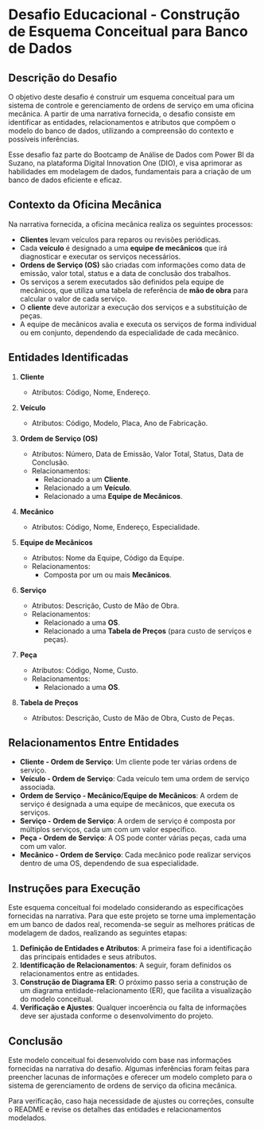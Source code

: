 # Desafio Educacional - Construção de Esquema Conceitual para Banco de Dados

## Descrição do Desafio

O objetivo deste desafio é construir um esquema conceitual para um sistema de controle e gerenciamento de ordens de serviço em uma oficina mecânica. A partir de uma narrativa fornecida, o desafio consiste em identificar as entidades, relacionamentos e atributos que compõem o modelo do banco de dados, utilizando a compreensão do contexto e possíveis inferências.

Esse desafio faz parte do Bootcamp de Análise de Dados com Power BI da Suzano, na plataforma Digital Innovation One (DIO), e visa aprimorar as habilidades em modelagem de dados, fundamentais para a criação de um banco de dados eficiente e eficaz.

## Contexto da Oficina Mecânica

Na narrativa fornecida, a oficina mecânica realiza os seguintes processos:

- **Clientes** levam veículos para reparos ou revisões periódicas.
- Cada **veículo** é designado a uma **equipe de mecânicos** que irá diagnosticar e executar os serviços necessários.
- **Ordens de Serviço (OS)** são criadas com informações como data de emissão, valor total, status e a data de conclusão dos trabalhos.
- Os serviços a serem executados são definidos pela equipe de mecânicos, que utiliza uma tabela de referência de **mão de obra** para calcular o valor de cada serviço.
- O **cliente** deve autorizar a execução dos serviços e a substituição de peças.
- A equipe de mecânicos avalia e executa os serviços de forma individual ou em conjunto, dependendo da especialidade de cada mecânico.

## Entidades Identificadas

1. **Cliente**  
   - Atributos: Código, Nome, Endereço.
   
2. **Veículo**  
   - Atributos: Código, Modelo, Placa, Ano de Fabricação.
   
3. **Ordem de Serviço (OS)**  
   - Atributos: Número, Data de Emissão, Valor Total, Status, Data de Conclusão.
   - Relacionamentos:
     - Relacionado a um **Cliente**.
     - Relacionado a um **Veículo**.
     - Relacionado a uma **Equipe de Mecânicos**.

4. **Mecânico**  
   - Atributos: Código, Nome, Endereço, Especialidade.
   
5. **Equipe de Mecânicos**  
   - Atributos: Nome da Equipe, Código da Equipe.
   - Relacionamentos:
     - Composta por um ou mais **Mecânicos**.
   
6. **Serviço**  
   - Atributos: Descrição, Custo de Mão de Obra.
   - Relacionamentos:
     - Relacionado a uma **OS**.
     - Relacionado a uma **Tabela de Preços** (para custo de serviços e peças).
   
7. **Peça**  
   - Atributos: Código, Nome, Custo.
   - Relacionamentos:
     - Relacionado a uma **OS**.

8. **Tabela de Preços**  
   - Atributos: Descrição, Custo de Mão de Obra, Custo de Peças.

## Relacionamentos Entre Entidades

- **Cliente - Ordem de Serviço**: Um cliente pode ter várias ordens de serviço.
- **Veículo - Ordem de Serviço**: Cada veículo tem uma ordem de serviço associada.
- **Ordem de Serviço - Mecânico/Equipe de Mecânicos**: A ordem de serviço é designada a uma equipe de mecânicos, que executa os serviços.
- **Serviço - Ordem de Serviço**: A ordem de serviço é composta por múltiplos serviços, cada um com um valor específico.
- **Peça - Ordem de Serviço**: A OS pode conter várias peças, cada uma com um valor.
- **Mecânico - Ordem de Serviço**: Cada mecânico pode realizar serviços dentro de uma OS, dependendo de sua especialidade.

## Instruções para Execução

Este esquema conceitual foi modelado considerando as especificações fornecidas na narrativa. Para que este projeto se torne uma implementação em um banco de dados real, recomenda-se seguir as melhores práticas de modelagem de dados, realizando as seguintes etapas:

1. **Definição de Entidades e Atributos**: A primeira fase foi a identificação das principais entidades e seus atributos.
2. **Identificação de Relacionamentos**: A seguir, foram definidos os relacionamentos entre as entidades.
3. **Construção de Diagrama ER**: O próximo passo seria a construção de um diagrama entidade-relacionamento (ER), que facilita a visualização do modelo conceitual.
4. **Verificação e Ajustes**: Qualquer incoerência ou falta de informações deve ser ajustada conforme o desenvolvimento do projeto.

## Conclusão

Este modelo conceitual foi desenvolvido com base nas informações fornecidas na narrativa do desafio. Algumas inferências foram feitas para preencher lacunas de informações e oferecer um modelo completo para o sistema de gerenciamento de ordens de serviço da oficina mecânica.

Para verificação, caso haja necessidade de ajustes ou correções, consulte o README e revise os detalhes das entidades e relacionamentos modelados.



